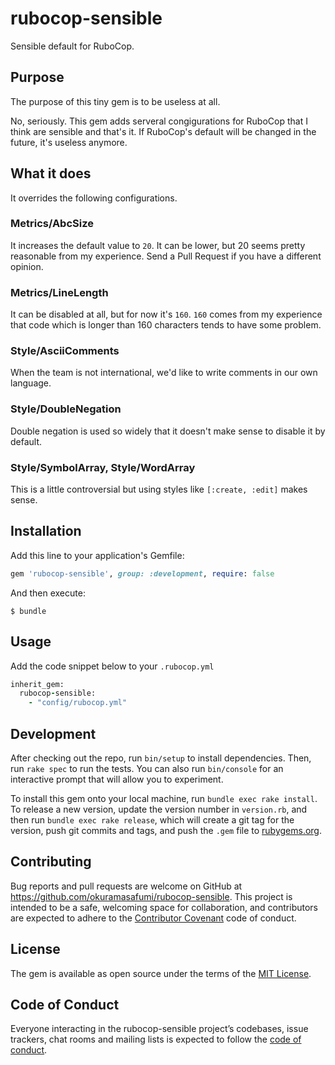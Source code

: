 # rubocop-sensible

Sensible default for RuboCop.

## Purpose

The purpose of this tiny gem is to be useless at all.

No, seriously. This gem adds serveral congigurations for RuboCop that I think are sensible and that's it. If RuboCop's default will be changed in the future, it's useless anymore.

## What it does

It overrides the following configurations.

### Metrics/AbcSize

It increases the default value to `20`. It can be lower, but 20 seems pretty reasonable from my experience. Send a Pull Request if you have a different opinion.

### Metrics/LineLength

It can be disabled at all, but for now it's `160`. `160` comes from my experience that code which is longer than 160 characters tends to have some problem.

### Style/AsciiComments

When the team is not international, we'd like to write comments in our own language.

### Style/DoubleNegation

Double negation is used so widely that it doesn't make sense to disable it by default.

### Style/SymbolArray, Style/WordArray

This is a little controversial but using styles like `[:create, :edit]` makes sense.

## Installation

Add this line to your application's Gemfile:

```ruby
gem 'rubocop-sensible', group: :development, require: false
```

And then execute:

    $ bundle

## Usage

Add the code snippet below to your `.rubocop.yml`

```ruby
inherit_gem:
  rubocop-sensible:
    - "config/rubocop.yml"
```

## Development

After checking out the repo, run `bin/setup` to install dependencies. Then, run `rake spec` to run the tests. You can also run `bin/console` for an interactive prompt that will allow you to experiment.

To install this gem onto your local machine, run `bundle exec rake install`. To release a new version, update the version number in `version.rb`, and then run `bundle exec rake release`, which will create a git tag for the version, push git commits and tags, and push the `.gem` file to [rubygems.org](https://rubygems.org).

## Contributing

Bug reports and pull requests are welcome on GitHub at https://github.com/okuramasafumi/rubocop-sensible. This project is intended to be a safe, welcoming space for collaboration, and contributors are expected to adhere to the [Contributor Covenant](http://contributor-covenant.org) code of conduct.

## License

The gem is available as open source under the terms of the [MIT License](https://opensource.org/licenses/MIT).

## Code of Conduct

Everyone interacting in the rubocop-sensible project’s codebases, issue trackers, chat rooms and mailing lists is expected to follow the [code of conduct](https://github.com/okuramasafumi/rubocop-sensible/blob/master/CODE_OF_CONDUCT.md).
